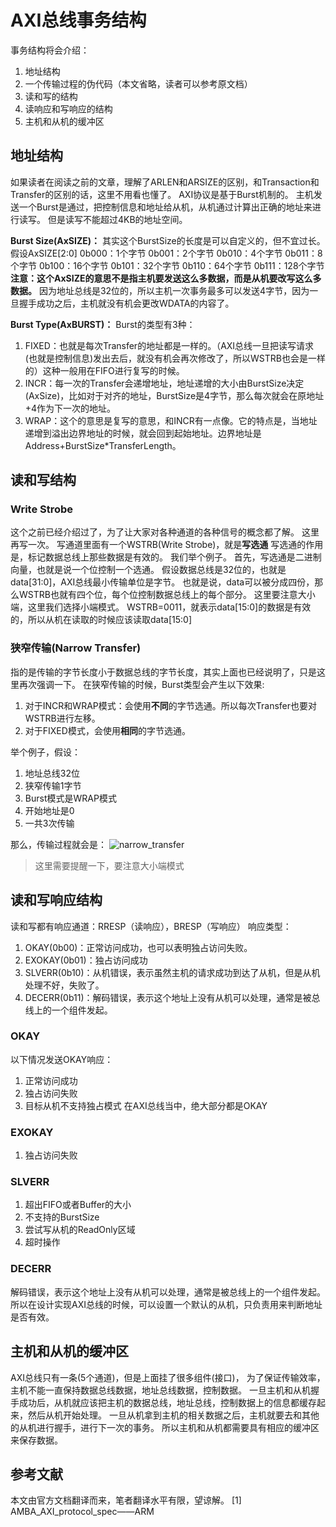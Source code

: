# AXI总线事务结构
事务结构将会介绍：
1. 地址结构
2. 一个传输过程的伪代码（本文省略，读者可以参考原文档）
3. 读和写的结构
4. 读响应和写响应的结构
5. 主机和从机的缓冲区

## 地址结构
如果读者在阅读之前的文章，理解了ARLEN和ARSIZE的区别，和Transaction和Transfer的区别的话，这里不用看也懂了。
AXI协议是基于Burst机制的。
主机发送一个Burst是通过，把控制信息和地址给从机，从机通过计算出正确的地址来进行读写。
但是读写不能超过4KB的地址空间。

**Burst Size(AxSIZE)：**
其实这个BurstSize的长度是可以自定义的，但不宜过长。
假设AxSIZE[2:0]
0b000：1个字节
0b001：2个字节
0b010：4个字节
0b011：8个字节
0b100：16个字节
0b101：32个字节
0b110：64个字节
0b111：128个字节
**注意：这个AxSIZE的意思不是指主机要发送这么多数据，而是从机要改写这么多数据。**
因为地址总线是32位的，所以主机一次事务最多可以发送4字节，因为一旦握手成功之后，主机就没有机会更改WDATA的内容了。

**Burst Type(AxBURST)：**
Burst的类型有3种：
1. FIXED：也就是每次Transfer的地址都是一样的。（AXI总线一旦把读写请求(也就是控制信息)发出去后，就没有机会再次修改了，所以WSTRB也会是一样的）这种一般用在FIFO进行复写的时候。
2. INCR：每一次的Transfer会递增地址，地址递增的大小由BurstSize决定(AxSize)，比如对于对齐的地址，BurstSize是4字节，那么每次就会在原地址+4作为下一次的地址。
3. WRAP：这个的意思是复写的意思，和INCR有一点像。它的特点是，当地址递增到溢出边界地址的时候，就会回到起始地址。边界地址是Address+BurstSize*TransferLength。

## 读和写结构
### Write Strobe
这个之前已经介绍过了，为了让大家对各种通道的各种信号的概念都了解。
这里再写一次。
写通道里面有一个WSTRB(Write Strobe)，就是**写选通**
写选通的作用是，标记数据总线上那些数据是有效的。
我们举个例子。
首先，写选通是二进制向量，也就是说一个位控制一个选通。
假设数据总线是32位的，也就是data[31:0]，AXI总线最小传输单位是字节。
也就是说，data可以被分成四份，那么WSTRB也就有四个位，每个位控制数据总线上的每个部分。
这里要注意大小端，这里我们选择小端模式。
WSTRB=0011，就表示data[15:0]的数据是有效的，所以从机在读取的时候应该读取data[15:0]

### 狭窄传输(Narrow Transfer)
指的是传输的字节长度小于数据总线的字节长度，其实上面也已经说明了，只是这里再次强调一下。
在狭窄传输的时候，Burst类型会产生以下效果:
1. 对于INCR和WRAP模式：会使用**不同**的字节选通。所以每次Transfer也要对WSTRB进行左移。
2. 对于FIXED模式，会使用**相同**的字节选通。

举个例子，假设：
1. 地址总线32位
2. 狭窄传输1字节
3. Burst模式是WRAP模式
4. 开始地址是0
5. 一共3次传输

那么，传输过程就会是：
![narrow_transfer](./pages_hardware/axi/res/narrow_transfer.png)

> 这里需要提醒一下，要注意大小端模式

## 读和写响应结构
读和写都有响应通道：RRESP（读响应），BRESP（写响应）
响应类型：
1. OKAY(0b00)：正常访问成功，也可以表明独占访问失败。
2. EXOKAY(0b01)：独占访问成功
3. SLVERR(0b10)：从机错误，表示虽然主机的请求成功到达了从机，但是从机处理不好，失败了。
4. DECERR(0b11)：解码错误，表示这个地址上没有从机可以处理，通常是被总线上的一个组件发起。

### OKAY
以下情况发送OKAY响应：
1. 正常访问成功
2. 独占访问失败
3. 目标从机不支持独占模式
在AXI总线当中，绝大部分都是OKAY
### EXOKAY
1. 独占访问失败

### SLVERR
1. 超出FIFO或者Buffer的大小
2. 不支持的BurstSize
3. 尝试写从机的ReadOnly区域
4. 超时操作

### DECERR
解码错误，表示这个地址上没有从机可以处理，通常是被总线上的一个组件发起。
所以在设计实现AXI总线的时候，可以设置一个默认的从机，只负责用来判断地址是否有效。

## 主机和从机的缓冲区
AXI总线只有一条(5个通道)，但是上面挂了很多组件(接口)，
为了保证传输效率，主机不能一直保持数据总线数据，地址总线数据，控制数据。
一旦主机和从机握手成功后，从机就应该把主机的数据总线，地址总线，控制数据上的信息都缓存起来，然后从机开始处理。
一旦从机拿到主机的相关数据之后，主机就要去和其他的从机进行握手，进行下一次的事务。
所以主机和从机都需要具有相应的缓冲区来保存数据。

## 参考文献
本文由官方文档翻译而来，笔者翻译水平有限，望谅解。
[1] AMBA_AXI_protocol_spec——ARM